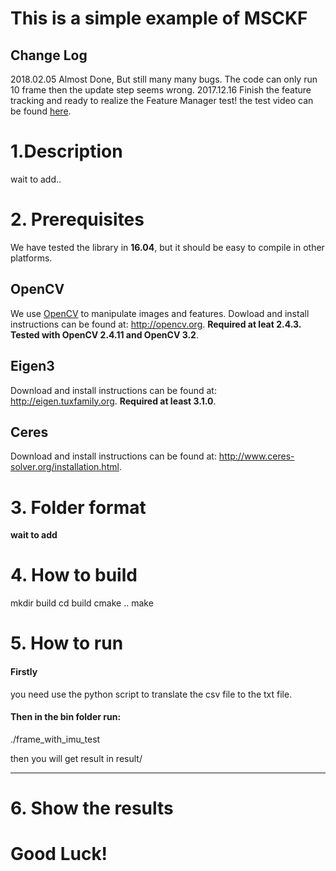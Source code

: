 # This is a simple example of MSCKF

## Change Log
2018.02.05 Almost Done, But still many many bugs. The code can only run 10 frame then the update step seems wrong.
2017.12.16 Finish the feature tracking and ready to realize the Feature Manager test! the test video can be found [here](https://youtu.be/Nr3VIoFZAhs).

# 1.Description
wait to add..


# 2. Prerequisites
We have tested the library in **16.04**, but it should be easy to compile in other platforms.

## OpenCV
We use [OpenCV](http://opencv.org) to manipulate images and features. Dowload and install instructions can be found at: http://opencv.org. **Required at leat 2.4.3. Tested with OpenCV 2.4.11 and OpenCV 3.2**.

## Eigen3
Download and install instructions can be found at: http://eigen.tuxfamily.org. **Required at least 3.1.0**.

## Ceres
Download and install instructions can be found at: http://www.ceres-solver.org/installation.html.


# 3. Folder format
**wait to add**

# 4. How to build
mkdir build
cd build
cmake ..
make

# 5. How to run
#### Firstly
you need use the python script to translate the csv file to the txt file.
#### Then in the bin folder run:
./frame_with_imu_test

then you will get result in result/

---

# 6. Show the results

# Good Luck!
